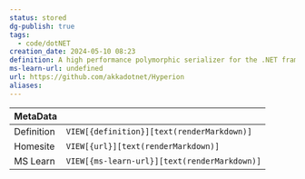 ```yaml
---
status: stored
dg-publish: true
tags:
  - code/dotNET
creation_date: 2024-05-10 08:23
definition: A high performance polymorphic serializer for the .NET framework.
ms-learn-url: undefined
url: https://github.com/akkadotnet/Hyperion
aliases:
---
```


| MetaData   |                                              |
| ---------- | -------------------------------------------- |
| Definition | `VIEW[{definition}][text(renderMarkdown)]`   |
| Homesite   | `VIEW[{url}][text(renderMarkdown)]`          |
| MS Learn   | `VIEW[{ms-learn-url}][text(renderMarkdown)]` |
